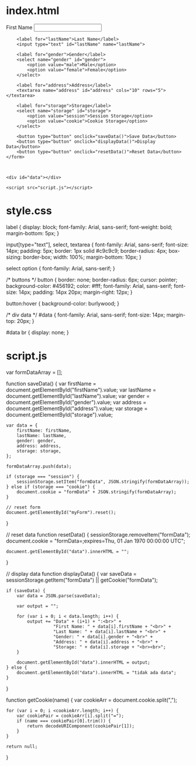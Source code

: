 # index.html

<!DOCTYPE html>
<html lang="en">
<head>
    <meta charset="UTF-8">
    <meta http-equiv="X-UA-Compatible" content="IE=edge">
    <meta name="viewport" content="width=device-width, initial-scale=1.0">
    <title>Belajar JS</title>
    <link rel="stylesheet" href="style.css">
</head>
<body>
    <form id="myForm">
        <label for="firstName">First Name</label>
        <input type="text" id="firstName" name="firstName">

        <label for="lastName">Last Name</label>
        <input type="text" id="lastName" name="lastName">

        <label for="gender">Gender</label>
        <select name="gender" id="gender">
            <option value="male">Male</option>
            <option value="female">Female</option>
        </select>

        <label for="address">Address</label>
        <textarea name="address" id="address" cols="10" rows="5"></textarea>

        <label for="storage">Storage</label>
        <select name="storage" id="storage">
            <option value="session">Session Storage</option>
            <option value="cookie">Cookie Storage</option>
        </select>

        <button type="button" onclick="saveData()">Save Data</button>
        <button type="button" onclick="displayData()">Display Data</button>
        <button type="button" onclick="resetData()">Reset Data</button>
    </form>

    

    <div id="data"></div>

    <script src="script.js"></script>
    
</body>
</html>

# style.css

label {
  display: block;
  font-family: Arial, sans-serif;
  font-weight: bold;
  margin-bottom: 5px;
}

  
input[type="text"], select, textarea {
  font-family: Arial, sans-serif;
  font-size: 14px;
  padding: 5px;
  border: 1px solid #c9c9c9;
  border-radius: 4px;
  box-sizing: border-box;
  width: 100%;
  margin-bottom: 10px;
}
  
select option {
  font-family: Arial, sans-serif;
}
  
/* buttons */
button {
  border: none;
  border-radius: 6px;
  cursor: pointer;
  background-color: #456192;
  color: #fff;
  font-family: Arial, sans-serif;
  font-size: 14px;
  padding: 14px 20px;
  margin-right: 12px;
}
  
button:hover {
  background-color: burlywood;
}
  
/* div data */
#data {
  font-family: Arial, sans-serif;
  font-size: 14px;
  margin-top: 20px;
}
  
#data br {
  display: none;
}

# script.js

var formDataArray =  [];

function saveData() {
    var firstName = document.getElementById("firstName").value;
    var lastName = document.getElementById("lastName").value;
    var gender = document.getElementById("gender").value;
    var address = document.getElementById("address").value;
    var storage = document.getElementById("storage").value;

    var data = {
        firstName: firstName,
        lastName: lastName,
        gender: gender,
        address: address,
        storage: storage,
    };

    formDataArray.push(data);

    if (storage === "session") {
        sessionStorage.setItem("formData", JSON.stringify(formDataArray));
    } else if (storage === "cookie") {
        document.cookie = "formData" + JSON.stringify(formDataArray);
    }

    // reset form
    document.getElementById("myForm").reset();
}

// reset data
function resetData() {
    sessionStorage.removeItem("formData");
    document.cookie = "formData=;expires=Thu, 01 Jan 1970 00:00:00 UTC";

    document.getElementById("data").innerHTML = "";
}

// display data
function displayData() { 
    var saveData = sessionStorage.getItem("formData") || getCookie("formData");

    if (saveData) {
        var data = JSON.parse(saveData);

        var output = "";

        for (var i = 0; i < data.length; i++) {
            output += "Data" + (i+1) + ":<br>" +
                      "First Name: " + data[i].firstName + "<br>" +
                      "Last Name: " + data[i].lastName + "<br>" +
                      "Gender: " + data[i].gender + "<br>" + 
                      "Address: " + data[i].address + "<br>" + 
                      "Storage: " + data[i].storage + "<br><br>";
        }

        document.getElementById("data").innerHTML = output;
    } else {
        document.getElementById("data").innerHTML = "tidak ada data";
    }
}

function getCookie(name) {
    var cookieArr = document.cookie.split(",");

    for (var i = 0; i <cookieArr.length; i++) {
        var cookiePair = cookieArr[i].split("=");
        if (name === cookiePair[0].trim()) {
            return decodeURIComponent(cookiePair[1]);
        }
    }

    return null;
}